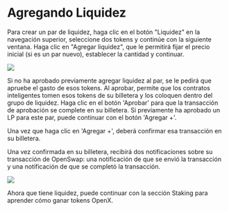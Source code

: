 # Agregando Liquidez

Para crear un par de liquidez, haga clic en el botón "Liquidez" en la navegación superior, seleccione dos tokens y continúe con la siguiente ventana. Haga clic en "Agregar liquidez", que le permitirá fijar el precio inicial (si es un par nuevo), establecer la cantidad y continuar.

![](https://docs.openswap.one/\~/files/v0/b/gitbook-x-prod.appspot.com/o/spaces%2F-MY1G5f8O5711m8GB\_0a%2Fuploads%2FOfmiB0A3eFncXoYp9sAz%2Fliquity1.png?alt=media\&token=204387a7-7257-4abe-88e0-74c6c93fce55)

Si no ha aprobado previamente agregar liquidez al par, se le pedirá que apruebe el gasto de esos tokens. Al aprobar, permite que los contratos inteligentes tomen esos tokens de su billetera y los coloquen dentro del grupo de liquidez. Haga clic en el botón 'Aprobar' para que la transacción de aprobación se complete en su billetera. Si previamente ha aprobado un LP para este par, puede continuar con el botón 'Agregar +'.&#x20;

Una vez que haga clic en 'Agregar +', deberá confirmar esa transacción en su billetera.&#x20;

Una vez confirmada en su billetera, recibirá dos notificaciones sobre su transacción de OpenSwap: una notificación de que se envió la transacción y una notificación de que se completó la transacción.

![](https://docs.openswap.one/\~/files/v0/b/gitbook-28427.appspot.com/o/assets%2F-MY1G5f8O5711m8GB\_0a%2F-Mk-CgcxXmL0WDyShxT-%2F-Mk-DMeZVC2DZz4LQLev%2Fnotifications.png?alt=media\&token=766b79e9-b0e1-48c1-a9da-ce2df50189c5)

Ahora que tiene liquidez, puede continuar con la sección Staking para aprender cómo ganar tokens OpenX.
